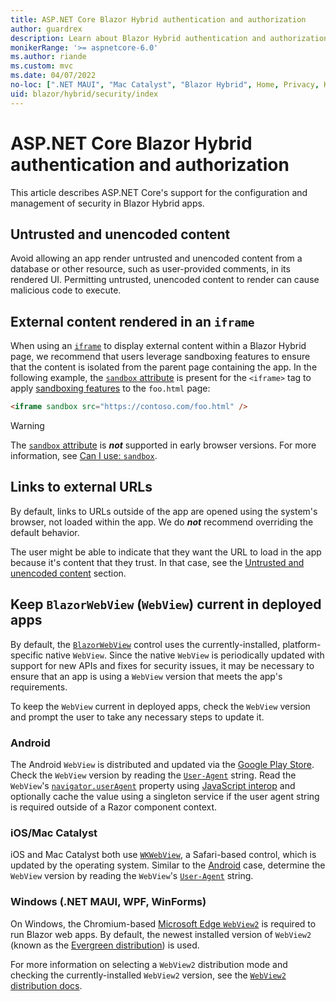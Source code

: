 ```yaml
---
title: ASP.NET Core Blazor Hybrid authentication and authorization
author: guardrex
description: Learn about Blazor Hybrid authentication and authorization scenarios.
monikerRange: '>= aspnetcore-6.0'
ms.author: riande
ms.custom: mvc
ms.date: 04/07/2022
no-loc: [".NET MAUI", "Mac Catalyst", "Blazor Hybrid", Home, Privacy, Kestrel, appsettings.json, "ASP.NET Core Identity", cookie, Cookie, Blazor, "Blazor Server", "Blazor WebAssembly", "Identity", "Let's Encrypt", Razor, SignalR]
uid: blazor/hybrid/security/index
---
```

# ASP.NET Core Blazor Hybrid authentication and authorization

This article describes ASP.NET Core's support for the configuration and management of security in Blazor Hybrid apps.

## Untrusted and unencoded content

Avoid allowing an app render untrusted and unencoded content from a database or other resource, such as user-provided comments, in its rendered UI. Permitting untrusted, unencoded content to render can cause malicious code to execute.

## External content rendered in an `iframe`

When using an [`iframe`](https://developer.mozilla.org/docs/Web/HTML/Element/iframe) to display external content within a Blazor Hybrid page, we recommend that users leverage sandboxing features to ensure that the content is isolated from the parent page containing the app. In the following example, the [`sandbox` attribute](https://developer.mozilla.org/docs/Web/HTML/Element/iframe) is present for the `<iframe>` tag to apply [sandboxing features](https://developer.mozilla.org/docs/Web/HTML/Element/iframe) to the `foo.html` page:

```html
<iframe sandbox src="https://contoso.com/foo.html" />
```

> [!WARNING]
> The [`sandbox` attribute](https://developer.mozilla.org/docs/Web/HTML/Element/iframe) is ***not*** supported in early browser versions. For more information, see [Can I use: `sandbox`](https://caniuse.com/?search=sandbox).

## Links to external URLs

By default, links to URLs outside of the app are opened using the system's browser, not loaded within the app. We do ***not*** recommend overriding the default behavior.

The user might be able to indicate that they want the URL to load in the app because it's content that they trust. In that case, see the [Untrusted and unencoded content](#untrusted-and-unencoded-content) section.

## Keep `BlazorWebView` (`WebView`) current in deployed apps

By default, the [`BlazorWebView`](/maui/user-interface/controls/blazorwebview) control uses the currently-installed, platform-specific native `WebView`. Since the native `WebView` is periodically updated with support for new APIs and fixes for security issues, it may be necessary to ensure that an app is using a `WebView` version that meets the app's requirements.

To keep the `WebView` current in deployed apps, check the `WebView` version and prompt the user to take any necessary steps to update it.

<!-- HOLD FOR RC2 AND SWAP FOR THE PRIOR SENTENCE

Use one of the following approaches to keep the `WebView` current in deployed apps:

* **On all platforms**: Check the `WebView` version and prompt the user to take any necessary steps to update it.
* **Only on Windows**: Package a fixed-version `WebView` within the app, using it in place of the system's shared `WebView`.

-->

### Android

The Android `WebView` is distributed and updated via the [Google Play Store](https://play.google.com/store/apps/details?id=com.google.android.webview). Check the `WebView` version by reading the [`User-Agent`](https://developer.mozilla.org/docs/Web/HTTP/Headers/User-Agent) string. Read the `WebView`'s [`navigator.userAgent`](https://developer.mozilla.org/docs/Web/API/Navigator/userAgent) property using [JavaScript interop](xref:blazor/js-interop/index) and optionally cache the value using a singleton service if the user agent string is required outside of a Razor component context.

### iOS/Mac Catalyst

iOS and Mac Catalyst both use [`WKWebView`](https://developer.apple.com/documentation/webkit/wkwebview), a Safari-based control, which is updated by the operating system. Similar to the [Android](#android) case, determine the `WebView` version by reading the `WebView`'s [`User-Agent`](https://developer.mozilla.org/docs/Web/HTTP/Headers/User-Agent) string.

### Windows (.NET MAUI, WPF, WinForms)

On Windows, the Chromium-based [Microsoft Edge `WebView2`](/microsoft-edge/webview2/) is required to run Blazor web apps. By default, the newest installed version of `WebView2` (known as the [Evergreen distribution](/microsoft-edge/webview2/concepts/distribution#details-about-the-fixed-version-runtime-distribution-mode)) is used.

<!-- AT RC2, ADD THE FOLLOWING SENTENCE TO THE PRECEDING PARAGRAPH

If you wish to ship a specific version of `WebView2` with the app, use the [Fixed Version distribution mode](/microsoft-edge/webview2/concepts/distribution#details-about-the-fixed-version-runtime-distribution-mode).

-->

For more information on selecting a `WebView2` distribution mode and checking the currently-installed `WebView2` version, see the [`WebView2` distribution docs](/microsoft-edge/webview2/concepts/distribution).
